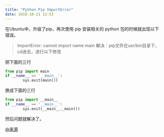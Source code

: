 ```yaml
---
title: "Python Pip ImportError"
date: 2018-10-21 12:53
---
```


在Ubuntu中，升级了pip，再次使用 pip 安装相关的 python 包的时候就出现以下错误。
> ImportError: cannot import name main
解决：pip文件在usr/bin目录下，cd进去，进行以下修改

把下面的三行
```python
from pip import main
if __name__ == '__main__':
		sys.exit(main())
```
换成下面的三行
```python
from pip import __main__
if __name__ == '__main__':
		sys.exit(__main__._main())
```
然后问题就解决了。


[@来源](https://blog.csdn.net/accumulate_zhang/article/details/80269313)
